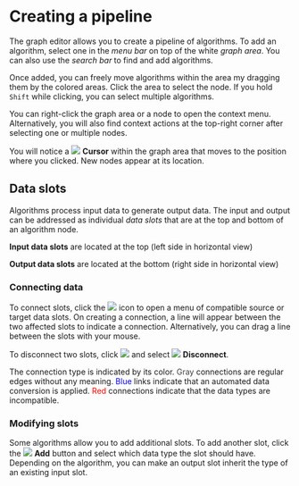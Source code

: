 # Creating a pipeline

The graph editor allows you to create a pipeline of algorithms.
To add an algorithm, select one in the *menu bar* on top of the white *graph area*.
You can also use the *search bar* to find and add algorithms.

Once added, you can freely move algorithms within the area my dragging them by the colored areas.
Click the area to select the node. If you hold `Shift` while clicking, you can select multiple algorithms.

You can right-click the graph area or a node to open the context menu. Alternatively, you will also find context 
actions at the top-right corner after selecting one or multiple nodes.

You will notice a ![](image://icons/target.png) **Cursor** within the graph area that moves to the 
position where you clicked. New nodes appear at its location.

## Data slots

Algorithms process input data to generate output data. The input and output can be 
addressed as individual *data slots* that are at the top and bottom of 
an algorithm node.

**Input data slots** are located at the top (left side in horizontal view)

**Output data slots** are located at the bottom (right side in horizontal view)

### Connecting data

To connect slots, click the ![](image://icons/chevron-bottom.png) icon to open a menu of
compatible source or target data slots. On creating a connection, a line will appear between
the two affected slots to indicate a connection. Alternatively, you can drag a 
line between the slots with your mouse.

To disconnect two slots, click ![](image://icons/chevron-bottom.png) and select 
![](image://icons/remove.png) **Disconnect**.

The connection type is indicated by its color. <span style="color: #404040">Gray</span> connections 
are regular edges without any meaning. <span style="color: blue">Blue</span> links indicate that 
an automated data conversion is applied. <span style="color: red">Red</span> connections indicate 
that the data types are incompatible.

### Modifying slots

Some algorithms allow you to add additional slots. To add another slot, click the ![](image://icons/add.png)
**Add** button and select which data type the slot should have. Depending on the algorithm, 
you can make an output slot inherit the type of an existing input slot.

